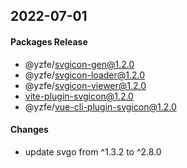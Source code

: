 ## 2022-07-01
#### Packages Release
 - @yzfe/svgicon-gen@1.2.0
 - @yzfe/svgicon-loader@1.2.0
 - @yzfe/svgicon-viewer@1.2.0
 - vite-plugin-svgicon@1.2.0
 - @yzfe/vue-cli-plugin-svgicon@1.2.0

#### Changes
- update svgo from ^1.3.2 to ^2.8.0